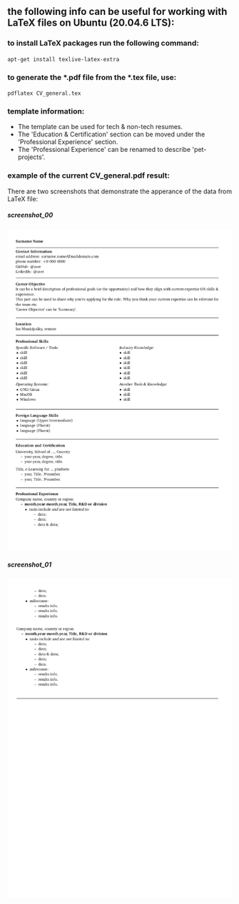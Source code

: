 ## the following info can be useful for working with LaTeX files on Ubuntu (20.04.6 LTS):

### to install LaTeX packages run the following command:
<code>apt-get install texlive-latex-extra</code>


### to generate the \*.pdf file from the \*.tex file, use:
<code>pdflatex CV_general.tex</code>

### template information:

* The template can be used for tech & non-tech resumes.
* The 'Education & Certification' section can be moved under the 'Professional Experience' section.
* The 'Professional Experience' can be renamed to describe 'pet-projects'.

### example of the current CV_general.pdf result:

There are two screenshots that demonstrate the apperance of the data from LaTeX file:

##### screenshot_00
![screenshot_00](CV_general_00.png)
##### screenshot_01
![screenshot_01](CV_general_01.png)
